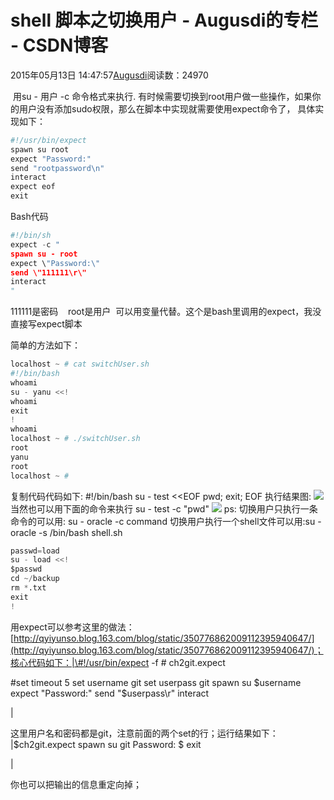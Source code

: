 
# shell 脚本之切换用户 - Augusdi的专栏 - CSDN博客


2015年05月13日 14:47:57[Augusdi](https://me.csdn.net/Augusdi)阅读数：24970


﻿﻿
用su - 用户 -c 命令格式来执行. 有时候需要切换到root用户做一些操作，如果你的用户没有添加sudo权限，那么在脚本中实现就需要使用expect命令了，
具体实现如下：
```python
#!/usr/bin/expect
spawn su root
expect "Password:"
send "rootpassword\n"
interact
expect eof
exit
```
Bash代码
```python
#!/bin/sh 
expect -c " 
spawn su - root 
expect \"Password:\" 
send \"111111\r\" 
interact 
"
```
111111是密码    root是用户  可以用变量代替。这个是bash里调用的expect，我没直接写expect脚本

简单的方法如下：

```python
localhost ~ # cat switchUser.sh 
#!/bin/bash
whoami
su - yanu <<!
whoami
exit
!
whoami
localhost ~ # ./switchUser.sh 
root
yanu
root
localhost ~ #
```
复制代码代码如下:
\#!/bin/bash
su - test <<EOF
pwd;
exit;
EOF
执行结果图:
![](http://files.jb51.net/file_images/article/201412/20141231105006427.jpg?20141131105024)
当然也可以用下面的命令来执行
su - test -c "pwd"
![](http://files.jb51.net/file_images/article/201412/20141231105039478.jpg?20141131105046)
ps:
切换用户只执行一条命令的可以用: su - oracle -c command
切换用户执行一个shell文件可以用:su - oracle -s /bin/bash shell.sh

```python
passwd=load 
su - load <<! 
$passwd 
cd ~/backup 
rm *.txt 
exit 
!
```
用expect可以参考这里的做法：[http://qyiyunso.blog.163.com/blog/static/350776862009112395940647/](http://qyiyunso.blog.163.com/blog/static/350776862009112395940647/)；核心代码如下：|\#!/usr/bin/expect -f
\# ch2git.expect
 
\#set timeout 5
set username git
set userpass git
spawn su $username
expect "Password:"
send "$userpass\r"
interact


|

这里用户名和密码都是git，注意前面的两个set的行；运行结果如下：
|$ch2git.expect 
spawn su git
Password: 
$ exit


|

你也可以把输出的信息重定向掉；


